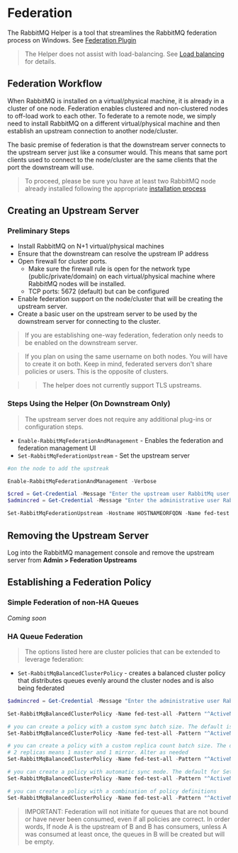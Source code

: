 # Federation

The RabbitMQ Helper is a tool that streamlines the RabbitMQ federation process on Windows. See [Federation Plugin](https://www.rabbitmq.com/federation.html)

> The Helper does not assist with load-balancing. See [Load balancing](../loadbalancing.md) for details.

## Federation Workflow

When RabbitMQ is installed on a virtual/physical machine, it is already in a cluster of one node. Federation enables clustered and non-clustered nodes to off-load work to each other. To federate to a remote node, we simply need to install RabbitMQ on a different virtual/physical machine and then establish an upstream connection to another node/cluster. 

The basic premise of federation is that the downstream server connects to the upstream server just like a consumer would. This means that same port clients used to connect to the node/cluster are the same clients that the port the downstream will use.

> To proceed, please be sure you have at least two RabbitMQ node already installed following the appropriate [installation process](../installation/README.md)

## Creating an Upstream Server

### Preliminary Steps
* Install RabbitMQ on N+1 virtual/physical machines
* Ensure that the downstream can resolve the upstream IP address
* Open firewall for cluster ports. 
    * Make sure the firewall rule is open for the network type (public/private/domain) on each virtual/physical machine where RabbitMQ nodes will be installed.
    * TCP ports: 5672 (default) but can be configured
* Enable federation support on the node/cluster that will be creating the upstream server.
* Create a basic user on the upstream server to be used by the downstream server for connecting to the cluster.

> If you are establishing one-way federation, federation only needs to be enabled on the downstream server.

> If you plan on using the same username on both nodes. You will have to create it on both. Keep in mind, federated servers don't share policies or users. This is the opposite of clusters.

>> The helper does not currently support TLS upstreams.



### Steps Using the Helper (On Downstream Only)

> The upstream server does not require any additional plug-ins or configuration steps.

* ```Enable-RabbitMqFederationAndManagement``` - Enables the federation and federation management UI 
* ```Set-RabbitMqFederationUpstream``` - Set the upstream server

```powershell
#on the node to add the upstreak

Enable-RabbitMqFederationAndManagement -Verbose

$cred = Get-Credential -Message "Enter the upstream user RabbitMq user username and password";
$admincred = Get-Credential -Message "Enter the administrative user RabbitMq user username and password";

Set-RabbitMqFederationUpstream -Hostname HOSTNAMEORFQDN -Name fed-test -Credential $cred -AdminCredential $admincred -FirewallConfigured -Verbose
```

## Removing the Upstream Server

Log into the RabbitMQ management console and remove the upstream server from **Admin > Federation Upstreams**

## Establishing a Federation Policy

### Simple Federation of non-HA Queues

*Coming soon*

### HA Queue Federation

> The options listed here are cluster policies that can be extended to leverage federation:

* ```Set-RabbitMqBalancedClusterPolicy``` - creates a balanced cluster policy that distributes queues evenly around the cluster nodes and is also being federated

```powershell
$admincred = Get-Credential -Message "Enter the administrative user RabbitMq user username and password";

Set-RabbitMqBalancedClusterPolicy -Name fed-test-all -Pattern "^ActiveNonSslRabbitMq\:.*" -AdminCredential $admincred -IncludeInFederation

# you can create a policy with a custom sync batch size. The default is 400 for Set-RabbitMqBalancedClusterPolicy because Thycotic products have a worst case scenario size for messages to be at 256KB. When a sync message is generated 256*400 = 100MB. Larger sync message can cause fragementation if there is latency or network connection drops between cluster node. Alter as needed
Set-RabbitMqBalancedClusterPolicy -Name fed-test-all -Pattern "^ActiveNonSslRabbitMq:" -AdminCredential $admincred -SyncBatchSize 100 -IncludeInFederation

# you can create a policy with a custom replica count batch size. The default is 2 for Set-RabbitMqBalancedClusterPolicy because anything higher puts strain on the cluster. 
# 2 replicas means 1 master and 1 mirror. Alter as needed
Set-RabbitMqBalancedClusterPolicy -Name fed-test-all -Pattern "^ActiveNonSslRabbitMq:" -AdminCredential $admincred -QueueReplicaCount 3 -IncludeInFederation

# you can create a policy with automatic sync mode. The default for Set-RabbitMqBalancedClusterPolicy is manual to avoid forcing a queue to automatically synchronize when a new mirror joins.
Set-RabbitMqBalancedClusterPolicy -Name fed-test-all -Pattern "^ActiveNonSslRabbitMq:" -AdminCredential $admincred -AutomaticSyncMode -IncludeInFederation

# you can create a policy with a combination of policy definitions
Set-RabbitMqBalancedClusterPolicy -Name fed-test-all -Pattern "^ActiveNonSslRabbitMq:" -AdminCredential $admincred -SyncBatchSize 100 -QueueReplicaCount 3 -AutomaticSyncMode -IncludeInFederation

```

> IMPORTANT: Federation will not initiate for queues that are not bound or have never been consumed, even if all policies are correct. In order words, If node A is the upstream of B and B has consumers, unless A was consumed at least once, the queues in B will be created but will be empty.

